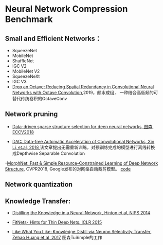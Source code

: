﻿# Neural Network Compression Benchmark


## Small and Efficient Networks：
- SqueezeNet
- MobileNet 
- ShuffleNet
- IGC V2
- MobileNet V2
- SqueezeNeXt
- IGC V3
 - [Drop an Octave: Reducing Spatial Redundancy in Convolutional Neural Networks with Octave Convolution](https://arxiv.org/abs/1904.05049),2019，颜水成组， 一种结合高低频的可替代传统卷积的OctaveConv


## Network pruning

- [Data-driven sparse structure selection for deep neural networks, 图森, ECCV2018](https://arxiv.org/abs/1707.01213)

- [DAC: Data-free Automatic Acceleration of Convolutional Networks, Xin Li, et.al, 2018
](https://arxiv.org/abs/1812.08374?context=cs)
该文章提出无需重新训练，对预训练完成的模型进行离线转换成Depthwise Separable Convolution

-[MorphNet: Fast & Simple Resource-Constrained Learning of Deep Network Structure](https://arxiv.org/abs/1711.06798), CVPR2018, Google发布的对网络自动裁剪模型。 [code](https://arxiv.org/abs/1711.06798)

## Network quantization

## Knowledge Transfer:
- [Distilling the Knowledge in a Neural Network, Hinton et al, NIPS 2014](https://arxiv.org/abs/1503.02531)

- [FitNets- Hints for Thin Deep Nets, ICLR 2015](https://arxiv.org/abs/1412.6550)

- [Like What You Like: Knowledge Distill via Neuron Selectivity Transfer, Zehao Huang et.al, 2017](https://arxiv.org/abs/1707.01219)
图森TuSimple的工作

